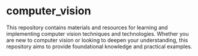 # computer_vision
This repository contains materials and resources for learning and implementing computer vision techniques and technologies. Whether you are new to computer vision or looking to deepen your understanding, this repository aims to provide foundational knowledge and practical examples.
